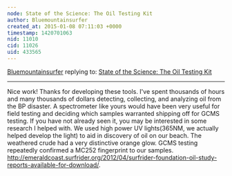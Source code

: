 ```yaml
---
node: State of the Science: The Oil Testing Kit
author: Bluemountainsurfer
created_at: 2015-01-08 07:11:03 +0000
timestamp: 1420701063
nid: 11010
cid: 11026
uid: 433565
---
```




[Bluemountainsurfer](../profile/Bluemountainsurfer) replying to: [State of the Science: The Oil Testing Kit](../notes/mathew/08-03-2014/state-of-the-science-the-oil-testing-kit)

----
Nice work! Thanks for developing these tools. I've spent thousands of hours and many thousands of dollars detecting, collecting, and analyzing oil from the BP disaster. A spectrometer like yours would have been very useful for field testing and deciding which samples warranted shipping off for GCMS testing. If you have not already seen it, you may be interested in some research I helped with. We used high power UV lights(365NM, we actually helped develop the light) to aid in discovery of oil on our beach. The weathered crude had a very distinctive orange glow. GCMS testing repeatedly confirmed a MC252 fingerprint to our samples. http://emeraldcoast.surfrider.org/2012/04/surfrider-foundation-oil-study-reports-available-for-download/. 